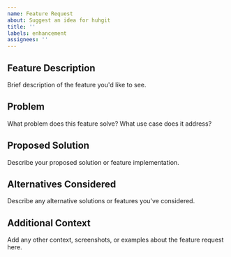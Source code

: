 ```yaml
---
name: Feature Request
about: Suggest an idea for huhgit
title: ''
labels: enhancement
assignees: ''
---
```


## Feature Description

Brief description of the feature you'd like to see.

## Problem

What problem does this feature solve? What use case does it address?

## Proposed Solution

Describe your proposed solution or feature implementation.

## Alternatives Considered

Describe any alternative solutions or features you've considered.

## Additional Context

Add any other context, screenshots, or examples about the feature request here.

